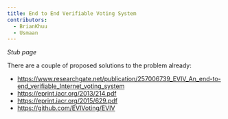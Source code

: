 ```yaml
---
title: End to End Verifiable Voting System
contributors:
  - BrianKhuu
  - Usmaan
---
```


  
*Stub page*

There are a couple of proposed solutions to the problem already:

- <https://www.researchgate.net/publication/257006739_EVIV_An_end-to-end_verifiable_Internet_voting_system>
- <https://eprint.iacr.org/2013/214.pdf>
- <https://eprint.iacr.org/2015/629.pdf>
- <https://github.com/EVIVoting/EVIV>
